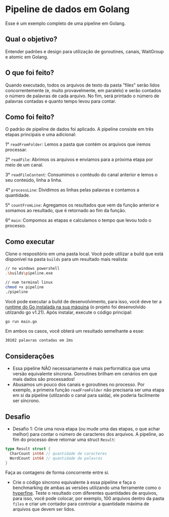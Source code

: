 # Pipeline de dados em Golang

Esse é um exemplo completo de uma pipeline em Golang.

## Qual o objetivo?

Entender padrões e design para utilização de goroutines, canais, WaitGroup e atomic em Golang.

## O que foi feito?

Quando executado, todos os arquivos de texto da pasta "files" serão lidos 
concorrentemente (e, muito provavelmente, em paralelo) e serão contados o 
número de palavras de cada arquivo. No fim, será printado o número de palavras
contadas e quanto tempo levou para contar.

## Como foi feito?

O padrão de pipeline de dados foi aplicado. A pipeline consiste em três etapas
principais e uma adicional:

1° `readFromFolder`:
Lemos a pasta que contém os arquivos que iremos processar.

2° `readFile`:
Abrimos os arquivos e enviamos para a próxima etapa por meio de um canal.

3° `readFileContent`:
Consumimos o contéudo do canal anterior e lemos o seu conteúdo, linha a linha.

4° `processLine`:
Dividimos as linhas pelas palavras e contamos a quantidade.

5° `countFromLine`:
Agregamos os resultados que vem da função anterior e somamos ao resultado, que é
retornado ao fim da função.

6° `main`:
Compomos as etapas e calculamos o tempo que levou todo o processo.

## Como executar

Clone o respositório em uma pasta local. Você pode utilizar a build que está disponível na pasta `builds` para um resultado mais realista:
```sh
// no windows powershell
.\builds\pipeline.exe

// num terminal linux
chmod +x pipeline
./pipeline
```
Você pode executar a build de desenvolvimento, para isso, você deve ter a [runtime do Go instalada na sua máquina](https://go.dev/dl/) (o projeto foi desenvolvido utilzando go v1.21). Após instalar, execute o código principal:
```sh
go run main.go
```
Em ambos os casos, você obterá um resultado semelhante a esse:
```sh
30102 palavras contadas em 2ms
```

## Considerações

- Essa pipeline NÃO necessariamente é mais performática que uma versão equivalente
síncrona. Goroutines brilham em cenários em que mais dados são processados!
- Abusamos um pouco dos canais e goroutines no processo. Por exemplo, a primeira
função `readFromFolder` não precisaria ser uma etapa em si da pipeline (utilzando
o canal para saída), ele poderia facilmente ser síncrono.

## Desafio

- Desafio 1: Crie uma nova etapa (ou mude uma das etapas, o que achar melhor) para contar o
número de caracteres dos arquivos. A pipeline, ao fim do processo deve retornar
uma struct `Result`:
```go
type Result struct {
  CharCount int64 // quantidade de caracteres
  WordCount int64 // quantidade de palavras
}
```
Faça as contagens de forma concorrente entre si.

- Crie o código síncrono equivalente à essa pipeline e faça o benchmarking de ambas
as versões utilizando uma ferramente como o [hyperfine](https://github.com/sharkdp/hyperfine). Teste o resultado com diferentes quantidades de arquivos, para isso, você pode colocar, por exemplo, 100 arquivos dentro da pasta `files` e criar um contador para controlar a quantidade máxima de arquivos que devem ser lidos.